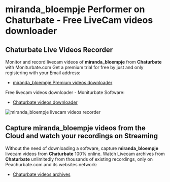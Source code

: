 # miranda_bloempje Performer on Chaturbate - Free LiveCam videos downloader

## Chaturbate Live Videos Recorder

Monitor and record livecam videos of **miranda_bloempje** from **Chaturbate** with Moniturbate.com
Get a premium trial for free by just and only registering with your Email address:
* [miranda_bloempje Premium videos downloader](https://moniturbate.com/request-demo-licence-key.html)

Free livecam videos downloader - Moniturbate Software:
* [Chaturbate videos downloader](https://moniturbate.com/moniturbate-download-software.html)

![miranda_bloempje livecam videos recorder](https://peachurnet.com/templates/moniturbate-software.png)


## Capture miranda_bloempje videos from the Cloud and watch your recordings on Streaming

Without the need of downloading a software, capture **miranda_bloempje** livecam videos from **Chaturbate** 100% online.
Watch Livecam archives from **Chaturbate** unlimitedly from thousands of existing recordings, only on Peachurbate.com and its websites network:
* [Chaturbate videos archives](https://peachurnet.com/)